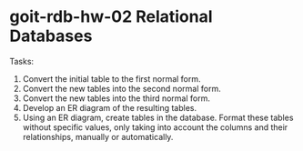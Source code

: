 # goit-rdb-hw-02 Relational Databases 

Tasks:
1. Convert the initial table to the first normal form.
2. Convert the new tables into the second normal form.
3. Convert the new tables into the third normal form.
4. Develop an ER diagram of the resulting tables.
5. Using an ER diagram, create tables in the database. Format these tables without specific values, only taking into account the columns and their relationships, manually or automatically.